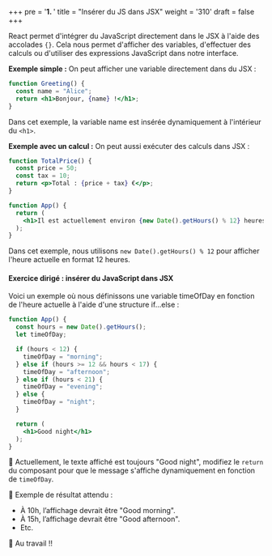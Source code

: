 +++
pre = '<b>1. </b>'
title = "Insérer du JS dans JSX"
weight = '310'
draft = false 
+++

React permet d'intégrer du JavaScript directement dans le JSX à l'aide des accolades `{}`. 
Cela nous permet d'afficher des variables, d'effectuer des calculs ou d'utiliser des expressions JavaScript dans notre interface.

**Exemple simple :**
On peut afficher une variable directement dans du JSX :
```jsx
function Greeting() {
  const name = "Alice";
  return <h1>Bonjour, {name} !</h1>;
}
```
Dans cet exemple, la variable name est insérée dynamiquement à l'intérieur du `<h1>`.

**Exemple avec un calcul :**
On peut aussi exécuter des calculs dans JSX :
```jsx
function TotalPrice() {
  const price = 50;
  const tax = 10;
  return <p>Total : {price + tax} €</p>;
}
```
```jsx
function App() {
  return (
    <h1>Il est actuellement environ {new Date().getHours() % 12} heures</h1>
  );
}
```
Dans cet exemple, nous utilisons `new Date().getHours() % 12` pour afficher l'heure actuelle en format 12 heures.

#### Exercice dirigé : insérer du JavaScript dans JSX
Voici un exemple où nous définissons une variable timeOfDay en fonction de l'heure actuelle à l'aide d'une structure if...else :
```jsx
function App() {
  const hours = new Date().getHours();
  let timeOfDay;

  if (hours < 12) {
    timeOfDay = "morning";
  } else if (hours >= 12 && hours < 17) {
    timeOfDay = "afternoon";
  } else if (hours < 21) {
    timeOfDay = "evening";
  } else {
    timeOfDay = "night";
  }

  return (
    <h1>Good night</h1>
  );
}
```
🎯 Actuellement, le texte affiché est toujours "Good night", modifiez le `return` du composant pour que le message s'affiche dynamiquement en fonction de `timeOfDay`.

🔹 Exemple de résultat attendu :
- À 10h, l’affichage devrait être "Good morning".
- À 15h, l’affichage devrait être "Good afternoon".
- Etc.

🚀 Au travail !! 